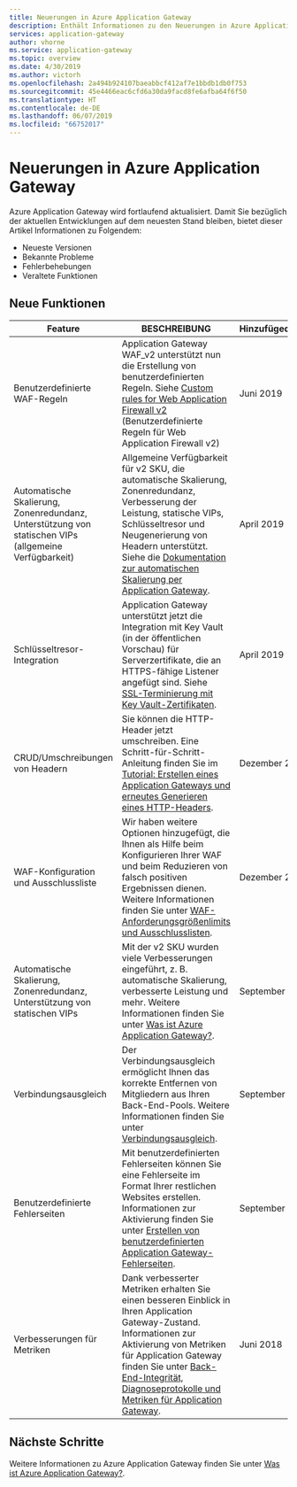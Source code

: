 ```yaml
---
title: Neuerungen in Azure Application Gateway
description: Enthält Informationen zu den Neuerungen in Azure Application Gateway, z. B. aktuelle Versionshinweise, bekannte Probleme, Fehlerbehebungen, veraltete Funktionen und anstehende Änderungen.
services: application-gateway
author: vhorne
ms.service: application-gateway
ms.topic: overview
ms.date: 4/30/2019
ms.author: victorh
ms.openlocfilehash: 2a494b924107baeabbcf412af7e1bbdb1db0f753
ms.sourcegitcommit: 45e4466eac6cfd6a30da9facd8fe6afba64f6f50
ms.translationtype: HT
ms.contentlocale: de-DE
ms.lasthandoff: 06/07/2019
ms.locfileid: "66752017"
---
```

# <a name="whats-new-in-azure-application-gateway"></a>Neuerungen in Azure Application Gateway

Azure Application Gateway wird fortlaufend aktualisiert. Damit Sie bezüglich der aktuellen Entwicklungen auf dem neuesten Stand bleiben, bietet dieser Artikel Informationen zu Folgendem:

- Neueste Versionen
- Bekannte Probleme
- Fehlerbehebungen
- Veraltete Funktionen

## <a name="new-features"></a>Neue Funktionen

|Feature  |BESCHREIBUNG  |Hinzufügedatum  |
|---------|---------|---------|
|Benutzerdefinierte WAF-Regeln |Application Gateway WAF_v2 unterstützt nun die Erstellung von benutzerdefinierten Regeln. Siehe [Custom rules for Web Application Firewall v2](custom-waf-rules-overview.md) (Benutzerdefinierte Regeln für Web Application Firewall v2) |Juni 2019 |
|Automatische Skalierung, Zonenredundanz, Unterstützung von statischen VIPs (allgemeine Verfügbarkeit) |Allgemeine Verfügbarkeit für v2 SKU, die automatische Skalierung, Zonenredundanz, Verbesserung der Leistung, statische VIPs, Schlüsseltresor und Neugenerierung von Headern unterstützt. Siehe die [Dokumentation zur automatischen Skalierung per Application Gateway](application-gateway-autoscaling-zone-redundant.md). |April 2019 |
|Schlüsseltresor-Integration |Application Gateway unterstützt jetzt die Integration mit Key Vault (in der öffentlichen Vorschau) für Serverzertifikate, die an HTTPS-fähige Listener angefügt sind. Siehe [SSL-Terminierung mit Key Vault-Zertifikaten](key-vault-certs.md). |April 2019 |
|CRUD/Umschreibungen von Headern     |Sie können die HTTP-Header jetzt umschreiben. Eine Schritt-für-Schritt-Anleitung finden Sie im [Tutorial: Erstellen eines Application Gateways und erneutes Generieren eines HTTP-Headers](tutorial-http-header-rewrite-powershell.md).|Dezember 2018|
|WAF-Konfiguration und Ausschlussliste     |Wir haben weitere Optionen hinzugefügt, die Ihnen als Hilfe beim Konfigurieren Ihrer WAF und beim Reduzieren von falsch positiven Ergebnissen dienen. Weitere Informationen finden Sie unter [WAF-Anforderungsgrößenlimits und Ausschlusslisten](application-gateway-waf-configuration.md).|Dezember 2018|
|Automatische Skalierung, Zonenredundanz, Unterstützung von statischen VIPs      |Mit der v2 SKU wurden viele Verbesserungen eingeführt, z. B. automatische Skalierung, verbesserte Leistung und mehr. Weitere Informationen finden Sie unter [Was ist Azure Application Gateway?](overview.md).|September 2018|
|Verbindungsausgleich     |Der Verbindungsausgleich ermöglicht Ihnen das korrekte Entfernen von Mitgliedern aus Ihren Back-End-Pools. Weitere Informationen finden Sie unter [Verbindungsausgleich](overview.md#connection-draining).|September 2018|
|Benutzerdefinierte Fehlerseiten     |Mit benutzerdefinierten Fehlerseiten können Sie eine Fehlerseite im Format Ihrer restlichen Websites erstellen. Informationen zur Aktivierung finden Sie unter [Erstellen von benutzerdefinierten Application Gateway-Fehlerseiten](custom-error.md).|September 2018|
|Verbesserungen für Metriken     |Dank verbesserter Metriken erhalten Sie einen besseren Einblick in Ihren Application Gateway-Zustand. Informationen zur Aktivierung von Metriken für Application Gateway finden Sie unter [Back-End-Integrität, Diagnoseprotokolle und Metriken für Application Gateway](application-gateway-diagnostics.md).|Juni 2018|

## <a name="next-steps"></a>Nächste Schritte

Weitere Informationen zu Azure Application Gateway finden Sie unter [Was ist Azure Application Gateway?](overview.md).
